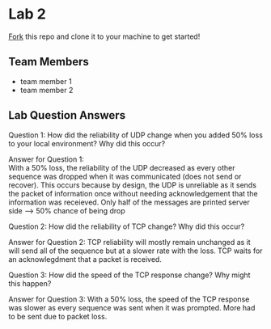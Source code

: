 # Lab 2
[Fork](https://docs.github.com/en/get-started/quickstart/fork-a-repo) this repo and clone it to your machine to get started!

## Team Members
- team member 1
- team member 2

## Lab Question Answers
Question 1: How did the reliability of UDP change when you added 50% loss to your local environment? Why did this occur?

Answer for Question 1: 	
With a 50% loss, the reliability of the UDP decreased as every other sequence was dropped when it was communicated (does not send or recover). This occurs because by design, the UDP is unreliable as it sends the packet of information once without needing acknowledgement that the information was receieved. Only half of the messages are printed server side --> 50% chance of being drop 


Question 2: How did the reliability of TCP change? Why did this occur?

Answer for Question 2:
TCP reliability will mostly remain unchanged as it will send all of the sequence but at a slower rate with the loss. TCP waits for an acknowlegdment that a packet is received.


Question 3: How did the speed of the TCP response change? Why might this happen?

Answer for Question 3: 
With a 50% loss, the speed of the TCP response was slower as every sequence was sent when it was prompted. More had to be sent due to packet loss. 
